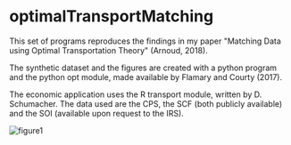 # optimalTransportMatching

This set of programs reproduces the findings in my paper "Matching Data using Optimal Transportation Theory" (Arnoud, 2018).

The synthetic dataset and the figures are created with a python program and the python opt module, made available by Flamary and Courty (2017).

The economic application uses the R transport module, written by D. Schumacher. The data used are the CPS, the SCF (both publicly available) and the SOI (available upon request to the IRS).

![figure1](antoinearnoud.github.com/optimalTransportMatching/matching_synthetic_figure.jpg)
